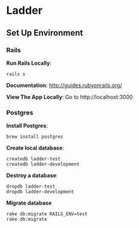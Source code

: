 # Ladder

## Set Up Environment

### Rails
**Run Rails Locally**: 
``` 
rails s
```

**Documentation**: http://guides.rubyonrails.org/

**View The App Locally**: Go to http://localhost:3000

### Postgres

**Install Postgres**: 
``` 
brew install postgres
```

**Create local database**:
```
createdb ladder-test
createdb ladder-development
```

**Destroy a database**:
```
dropdb ladder-test
dropdb ladder-development
```

**Migrate database**
```
rake db:migrate RAILS_ENV=test
rake db:migrate
```
